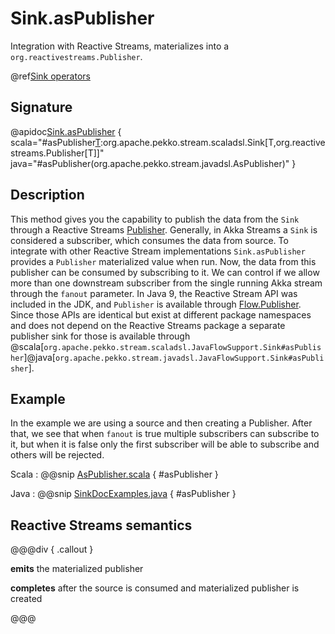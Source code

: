 # Sink.asPublisher

Integration with Reactive Streams, materializes into a `org.reactivestreams.Publisher`.

@ref[Sink operators](../index.md#sink-operators)

## Signature

@apidoc[Sink.asPublisher](Sink$) { scala="#asPublisher[T](fanout:Boolean):org.apache.pekko.stream.scaladsl.Sink[T,org.reactivestreams.Publisher[T]]" java="#asPublisher(org.apache.pekko.stream.javadsl.AsPublisher)" }



## Description

This method gives you the capability to publish the data from the `Sink` through a Reactive Streams [Publisher](https://www.reactive-streams.org/reactive-streams-1.0.3-javadoc/org/reactivestreams/Publisher.html).
Generally, in Akka Streams a `Sink` is considered a subscriber, which consumes the data from source. To integrate with other Reactive Stream implementations `Sink.asPublisher` provides a `Publisher` materialized value when run.
Now, the data from this publisher can be consumed by subscribing to it. We can control if we allow more than one downstream subscriber from the single running Akka stream through the `fanout` parameter.
In Java 9, the Reactive Stream API was included in the JDK, and `Publisher` is available through [Flow.Publisher](https://docs.oracle.com/javase/9/docs/api/java/util/concurrent/Flow.Publisher.html).
Since those APIs are identical but exist at different package namespaces and does not depend on the Reactive Streams package a separate publisher sink for those is available 
through @scala[`org.apache.pekko.stream.scaladsl.JavaFlowSupport.Sink#asPublisher`]@java[`org.apache.pekko.stream.javadsl.JavaFlowSupport.Sink#asPublisher`].


## Example

In the example we are using a source and then creating a Publisher. After that, we see that when `fanout` is true multiple subscribers can subscribe to it, 
but when it is false only the first subscriber will be able to subscribe and others will be rejected.

Scala
:   @@snip [AsPublisher.scala](/akka-docs/src/test/scala/docs/stream/operators/sink/AsPublisher.scala) { #asPublisher }

Java
:   @@snip [SinkDocExamples.java](/akka-docs/src/test/java/jdocs/stream/operators/SinkDocExamples.java) { #asPublisher }

## Reactive Streams semantics

@@@div { .callout }

**emits** the materialized publisher

**completes** after the source is consumed and materialized publisher is created

@@@
